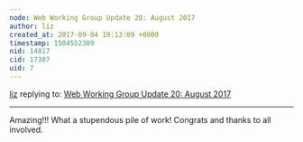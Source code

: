 ```yaml
---
node: Web Working Group Update 20: August 2017
author: liz
created_at: 2017-09-04 19:13:09 +0000
timestamp: 1504552389
nid: 14817
cid: 17307
uid: 7
---
```




[liz](../profile/liz) replying to: [Web Working Group Update 20: August 2017](../notes/warren/09-01-2017/web-working-group-update-20-august-2017)

----
Amazing!!! What a stupendous pile of work! Congrats and thanks to all involved. 